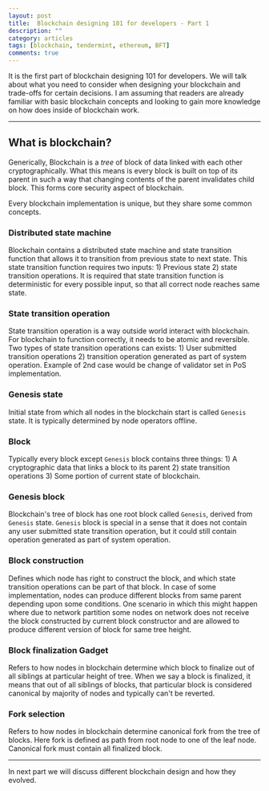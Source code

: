 ```yaml
---
layout: post
title:  Blockchain designing 101 for developers - Part 1
description: ""
category: articles
tags: [blockchain, tendermint, ethereum, BFT]
comments: true
---
```


It is the first part of blockchain designing 101 for developers. We will talk about what you need to 
consider when designing your blockchain and trade-offs for certain decisions. I am assuming that readers are 
already familiar with basic blockchain concepts and looking to gain more knowledge on how does inside of blockchain work.

-------

## What is blockchain?
Generically, Blockchain is a *tree* of block of data linked with each other cryptographically. What this means is every block is built on top of its parent in such a way that changing contents of the parent invalidates child block. This forms core security aspect of blockchain.

Every blockchain implementation is unique, but they share some common concepts. 

### Distributed state machine
Blockchain contains a distributed state machine and state transition function that allows it to transition from previous state to next state. This state transition function requires two inputs: 1) Previous state 2) state transition operations. It is required that state transition function is deterministic for every possible input, so that all correct node reaches same state. 

### State transition operation
State transition operation is a way outside world interact with blockchain. For blockchain to function correctly, it needs to be atomic and reversible. Two types of state transition operations can exists: 1) User submitted transition operations 2) transition operation generated as part of system operation. Example of 2nd case would be change of validator set in PoS implementation.

### Genesis state
Initial state from which all nodes in the blockchain start is called `Genesis` state. It is typically determined by node operators offline.

### Block
Typically every block except `Genesis` block contains three things: 1) A cryptographic data that links a block to its parent 2) state transition operations 3) Some portion of current state of blockchain.

### Genesis block
Blockchain's tree of block has one root block called `Genesis`, derived from `Genesis` state. `Genesis` block is special in a sense that it does not contain any user submitted state transition operation, but it could still contain operation generated as part of system operation.

### Block construction
Defines which node has right to construct the block, and which state transition operations can be part of that block. In case of some implementation, nodes can produce different blocks from same parent depending upon some conditions. One scenario in which this might happen where due to network partition some nodes on network does not receive the block constructed by current block constructor and are allowed to produce different version of block for same tree height.

### Block finalization Gadget
Refers to how nodes in blockchain determine which block to finalize out of all siblings at particular height of tree. When we say a block is finalized, it means that out of all siblings of blocks, that particular block is considered canonical by majority of nodes and typically can't be reverted. 

### Fork selection
Refers to how nodes in blockchain determine canonical fork from the tree of blocks. Here fork is defined as path from root node to one of the leaf node. Canonical fork must contain all finalized block.

--------

In next part we will discuss different blockchain design and how they evolved.
